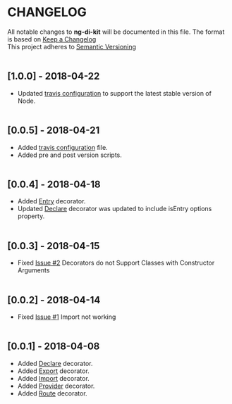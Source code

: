 # CHANGELOG
All notable changes to **ng-di-kit** will be documented in this file.
The format is based on [Keep a Changelog](http://keepachangelog.com/en/1.0.0/)<br/>
This project adheres to [Semantic Versioning](http://semver.org/spec/v2.0.0.html)<br/><br/>

## [1.0.0] - 2018-04-22
- Updated [travis configuration](https://github.com/joejukan/ng-di-kit/blob/master/.travis.yml) to support the latest stable version of Node.<br/><br/>

## [0.0.5] - 2018-04-21
- Added [travis configuration](https://github.com/joejukan/ng-di-kit/blob/master/.travis.yml) file.
- Added pre and post version scripts.<br/><br/>

## [0.0.4] - 2018-04-18
- Added [Entry](https://github.com/joejukan/ng-di-kit/blob/master/src/decoration/di.entry.ts) decorator.
- Updated [Declare](https://github.com/joejukan/ng-di-kit/blob/master/src/decoration/di.declare.ts) decorator was updated to include isEntry options property.<br/><br/>

## [0.0.3] - 2018-04-15
- Fixed [Issue #2](https://github.com/joejukan/ng-di-kit/issues/2) Decorators do not Support Classes with Constructor Arguments<br/><br/>

## [0.0.2] - 2018-04-14
- Fixed [Issue #1](https://github.com/joejukan/ng-di-kit/issues/1) Import not working<br/><br/>

## [0.0.1] - 2018-04-08
- Added [Declare](https://github.com/joejukan/ng-di-kit/blob/master/src/decoration/di.declare.ts) decorator.
- Added [Export](https://github.com/joejukan/ng-di-kit/blob/master/src/decoration/di.export.ts) decorator.
- Added [Import](https://github.com/joejukan/ng-di-kit/blob/master/src/decoration/di.import.ts) decorator.
- Added [Provider](https://github.com/joejukan/ng-di-kit/blob/master/src/decoration/di.provide.ts) decorator.
- Added [Route](https://github.com/joejukan/ng-di-kit/blob/master/src/decoration/di.route.ts) decorator.